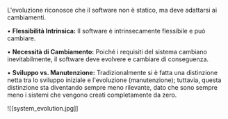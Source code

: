 L'evoluzione riconosce che il software non è statico, ma deve adattarsi ai cambiamenti.

• **Flessibilità Intrinsica:** Il software è intrinsecamente flessibile e può cambiare.

• **Necessità di Cambiamento:** Poiché i requisiti del sistema cambiano inevitabilmente, il software deve evolvere e cambiare di conseguenza.

• **Sviluppo vs. Manutenzione:** Tradizionalmente si è fatta una distinzione netta tra lo sviluppo iniziale e l'evoluzione (manutenzione); tuttavia, questa distinzione sta diventando sempre meno rilevante, dato che sono sempre meno i sistemi che vengono creati completamente da zero.

![[system_evolution.jpg]]